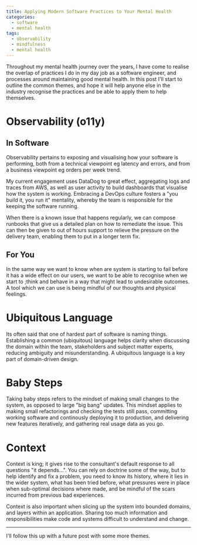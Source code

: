 ```yaml
---
title: Applying Modern Software Practices to Your Mental Health
categories:
  - software
  - mental health
tags:
  - observability
  - mindfulness
  - mental health
---
```


Throughout my mental health journey over the years, I have come to realise the overlap of practices I do in my day job as a software engineer, and processes around maintaining good mental health. In this post I'll start to outline the common themes, and hope it will help anyone else in the industry recognise the practices and be able to apply them to help themselves.

# Observability (o11y)

## In Software

Observability pertains to exposing and visualising how your software is performing, both from a technical viewpoint eg latency and errors, and from a business viewpoint eg orders per week trend.

My current engagement uses DataDog to great effect, aggregating logs and traces from AWS, as well as user activity to build dashboards that visualise how the system is working. Embracing a DevOps culture fosters a "you build it, you run it" mentality, whereby the team is responsible for the keeping the software running.

When there is a known issue that happens regularly, we can compose runbooks that give us a detailed plan on how to remediate the issue. This can then be given to out of hours support to relieve the pressure on the delivery team, enabling them to put in a longer term fix.

## For You

In the same way we want to know when are system is starting to fail before it has a wide effect on our users, we want to be able to recognise when we start to  ;think and behave in a way that might lead to undesirable outcomes. A tool which we can use is being mindful of our thoughts and physical feelings. 

# Ubiquitous Language

Its often said that one of hardest part of software is naming things. Establishing a common (ubiquitous) language helps clarity when discussing the domain within the team, stakeholders and subject matter experts, reducing ambiguity and misunderstanding. A ubiquitous language is a key part of domain-driven design.

# Baby Steps

Taking baby steps refers to the mindset of making small changes to the system, as opposed to large "big bang" updates. This mindset applies to making small refactorings and checking the tests still pass, committing working software and continously deploying it to production, and delivering new features iteratively, and gathering real usage data as you go.

# Context

Context is king; it gives rise to the consultant's default response to all questions "it depends...". You can rely on doctrine some of the way, but to help identify and fix a problem, you need to know its history, where it lies in the wider system, what has been tried before, what pressures were in place when sub-optimal decisions where made, and be mindful of the scars incurred from previous bad experiences.

Context is also important when slicing up the system into bounded domains, and layers within an application. Sharing too much information and responsibilities make code and systems difficult to understand and change.

---

I'll follow this up with a future post with some more themes.
